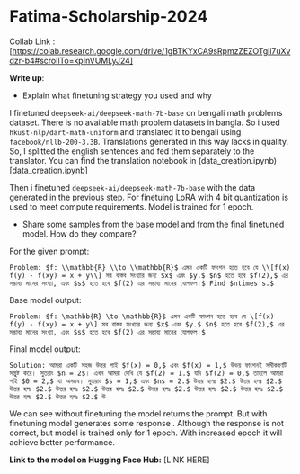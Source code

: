 # Fatima-Scholarship-2024

Collab Link : [https://colab.research.google.com/drive/1gBTKYxCA9sRpmzZEZOTgii7uXvdzr-b4#scrollTo=kpInVUMLyJ24]

**Write up**:
* Explain what finetuning strategy you used and why

I finetuned `deepseek-ai/deepseek-math-7b-base` on bengali math problems dataset. There is no available math problem datasets in bangla. So i used `hkust-nlp/dart-math-uniform` and translated it to bengali using `facebook/nllb-200-3.3B`. Translations generated in this way lacks in quality. So, I splitted the english sentences and fed them separately to the translator. You can find the translation notebook in (data_creation.ipynb)[data_creation.ipynb]

Then i finetuned `deepseek-ai/deepseek-math-7b-base` with the data generated in the previous step. For finetuing LoRA with 4 bit quantization is used to meet compute requirements. Model is trained for 1 epoch. 

* Share some samples from the base model and from the final finetuned model. How do they compare?

For the given prompt: 
```
Problem: $f: \\mathbb{R} \\to \\mathbb{R}$ এমন একটি ফাংশন হতে হবে যে \\[f(x) f(y) - f(xy) = x + y\\] সব বাস্তব সংখ্যার জন্য $x$ এবং $y.$ $n$ হতে হবে $f(2),$ এর সম্ভাব্য মানের সংখ্যা, এবং $s$ হতে হবে $f(2) এর সম্ভাব্য মানের যোগফল।$ Find $ntimes s.$
```

Base model output:
```
Problem: $f: \mathbb{R} \to \mathbb{R}$ এমন একটি ফাংশন হতে হবে যে \[f(x) f(y) - f(xy) = x + y\] সব বাস্তব সংখ্যার জন্য $x$ এবং $y.$ $n$ হতে হবে $f(2),$ এর সম্ভাব্য মানের সংখ্যা, এবং $s$ হতে হবে $f(2) এর সম্ভাব্য মানের যোগফল।$
```

Final model output:
```
Solution: আমরা একটি সহজ উত্তর পাই $f(x) = 0,$ এবং $f(x) = 1,$ উভয় ফাংশনই সমীকরণটি সন্তুষ্ট করে। সুতরাং $n = 2$। এখন আমরা দেখি যে $f(2) = 1.$ যদি $f(2) = 0,$ তাহলে আমরা পাই $0 = 2,$ যা অসম্ভব। সুতরাং $s = 1,$ এবং $ns = 2.$ উত্তর হলঃ $2.$ উত্তর হলঃ $2.$ উত্তর হলঃ $2.$ উত্তর হলঃ $2.$ উত্তর হলঃ $2.$ উত্তর হলঃ $2.$ উত্তর হলঃ $2.$ উত্তর হলঃ $2.$ উত্তর হলঃ $2.$ উত্তর হলঃ $2.$ উ
```

We can see without finetuning the model returns the prompt. But with finetuning model generates some response . Although the response is not correct, but model is trained only for 1 epoch. With increased epoch it will achieve better performance. 

**Link to the model on Hugging Face Hub:** [LINK HERE]
